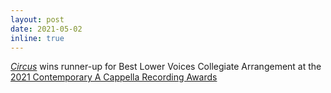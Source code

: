 ```yaml
---
layout: post
date: 2021-05-02
inline: true
---
```


[_Circus_]() wins runner-up for Best Lower Voices Collegiate Arrangement at the [2021 Contemporary A Cappella Recording Awards](https://casa.org/2021-contemporary-a-cappella-recording-awards-results/)
